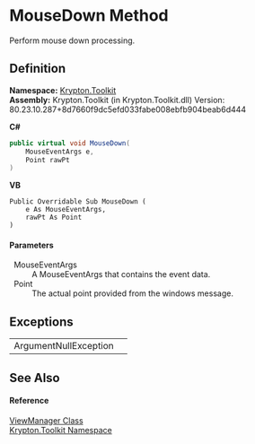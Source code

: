 # MouseDown Method


Perform mouse down processing.



## Definition
**Namespace:** <a href="79d2eac2-21f4-54ff-7552-b20c33c30600.md">Krypton.Toolkit</a>  
**Assembly:** Krypton.Toolkit (in Krypton.Toolkit.dll) Version: 80.23.10.287+8d7660f9dc5efd033fabe008ebfb904beab6d444

**C#**
``` C#
public virtual void MouseDown(
	MouseEventArgs e,
	Point rawPt
)
```
**VB**
``` VB
Public Overridable Sub MouseDown ( 
	e As MouseEventArgs,
	rawPt As Point
)
```



#### Parameters
<dl><dt>  MouseEventArgs</dt><dd>A MouseEventArgs that contains the event data.</dd><dt>  Point</dt><dd>The actual point provided from the windows message.</dd></dl>

## Exceptions
<table>
<tr>
<td>ArgumentNullException</td>
<td /></tr>
</table>

## See Also


#### Reference
<a href="3760acae-8ec5-3ca7-2132-35bf556b0fbb.md">ViewManager Class</a>  
<a href="79d2eac2-21f4-54ff-7552-b20c33c30600.md">Krypton.Toolkit Namespace</a>  

